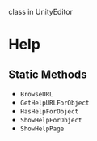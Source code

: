 class in UnityEditor
# Help

## Static Methods
- `BrowseURL`
- `GetHelpURLForObject`
- `HasHelpForObject`
- `ShowHelpForObject`
- `ShowHelpPage`

